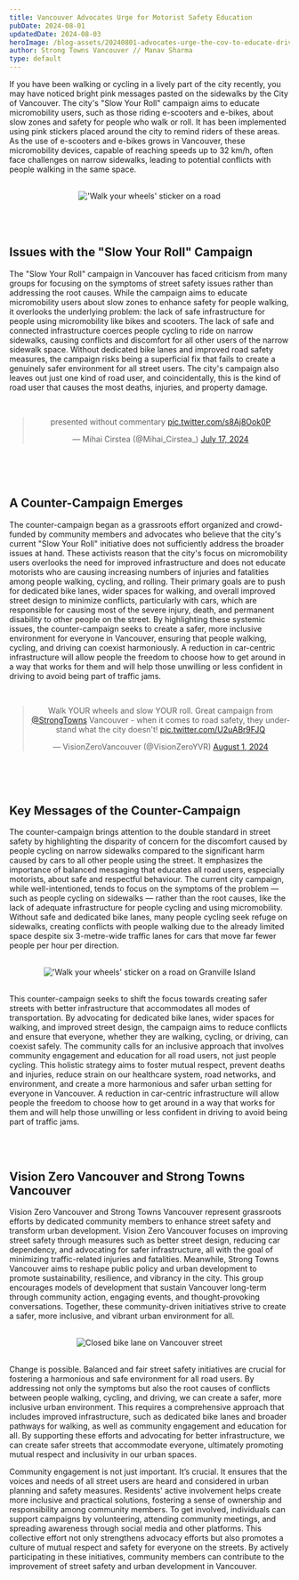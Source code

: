 ```yaml
---
title: Vancouver Advocates Urge for Motorist Safety Education
pubDate: 2024-08-01
updatedDate: 2024-08-03
heroImage: /blog-assets/20240801-advocates-urge-the-cov-to-educate-drivers-for-street-safety/4.png
author: Strong Towns Vancouver // Manav Sharma
type: default
---
```


If you have been walking or cycling in a lively part of the city recently, you may have noticed bright pink messages pasted on the sidewalks by the City of Vancouver. The city's "Slow Your Roll" campaign aims to educate micromobility users, such as those riding e-scooters and e-bikes, about slow zones and safety for people who walk or roll. It has been implemented using pink stickers placed around the city to remind riders of these areas. As the use of e-scooters and e-bikes grows in Vancouver, these micromobility devices, capable of reaching speeds up to 32 km/h, often face challenges on narrow sidewalks, leading to potential conflicts with people walking in the same space.

<br/>
<center><img class="max-w-3xl" src="/blog-assets/20240801-advocates-urge-the-cov-to-educate-drivers-for-street-safety/1.png" alt="'Walk your wheels' sticker on a road"></center>
<br/>

<br/>
<br/>

## Issues with the "Slow Your Roll" Campaign

The "Slow Your Roll" campaign in Vancouver has faced criticism from many groups for focusing on the symptoms of street safety issues rather than addressing the root causes. While the campaign aims to educate micromobility users about slow zones to enhance safety for people walking, it overlooks the underlying problem: the lack of safe infrastructure for people using micromobility like bikes and scooters. The lack of safe and connected infrastructure coerces people cycling to ride on narrow sidewalks, causing conflicts and discomfort for all other users of the narrow sidewalk space. Without dedicated bike lanes and improved road safety measures, the campaign risks being a superficial fix that fails to create a genuinely safer environment for all street users. The city's campaign also leaves out just one kind of road user, and coincidentally, this is the kind of road user that causes the most deaths, injuries, and property damage.

<br/>
<center>
<blockquote class="max-w-3xl twitter-tweet" data-media-max-width="560"><p lang="en" dir="ltr">presented without commentary <a href="https://t.co/s8Aj8Ook0P">pic.twitter.com/s8Aj8Ook0P</a></p>&mdash; Mihai Cirstea (@Mihai_Cirstea_) <a href="https://twitter.com/Mihai_Cirstea_/status/1813415277167800533?ref_src=twsrc%5Etfw">July 17, 2024</a></blockquote> <script async src="https://platform.twitter.com/widgets.js" charset="utf-8"></script>
</center>
<br/>

<br/>
<br/>

## A Counter-Campaign Emerges

The counter-campaign began as a grassroots effort organized and crowd-funded by community members and advocates who believe that the city's current "Slow Your Roll" initiative does not sufficiently address the broader issues at hand. These activists reason that the city's focus on micromobility users overlooks the need for improved infrastructure and does not educate motorists who are causing increasing numbers of injuries and fatalities among people walking, cycling, and rolling. Their primary goals are to push for dedicated bike lanes, wider spaces for walking, and overall improved street design to minimize conflicts, particularly with cars, which are responsible for causing most of the severe injury, death, and permanent disability to other people on the street. By highlighting these systemic issues, the counter-campaign seeks to create a safer, more inclusive environment for everyone in Vancouver, ensuring that people walking, cycling, and driving can coexist harmoniously. A reduction in car-centric infrastructure will allow people the freedom to choose how to get around in a way that works for them and will help those unwilling or less confident in driving to avoid being part of traffic jams.

<br/>
<center>
<blockquote class="max-w-3xl twitter-tweet"><p lang="en" dir="ltr">Walk YOUR wheels and slow YOUR roll. Great campaign from <a href="https://twitter.com/StrongTowns?ref_src=twsrc%5Etfw">@StrongTowns</a> Vancouver - when it comes to road safety, they understand what the city doesn&#39;t! <a href="https://t.co/U2uABr9FJQ">pic.twitter.com/U2uABr9FJQ</a></p>&mdash; VisionZeroVancouver (@VisionZeroYVR) <a href="https://twitter.com/VisionZeroYVR/status/1819140067287617788?ref_src=twsrc%5Etfw">August 1, 2024</a></blockquote> <script async src="https://platform.twitter.com/widgets.js" charset="utf-8"></script>
</center>
<br/>

<br/>
<br/>

## Key Messages of the Counter-Campaign

The counter-campaign brings attention to the double standard in street safety by highlighting the disparity of concern for the discomfort caused by people cycling on narrow sidewalks compared to the significant harm caused by cars to all other people using the street. It emphasizes the importance of balanced messaging that educates all road users, especially motorists, about safe and respectful behaviour. The current city campaign, while well-intentioned, tends to focus on the symptoms of the problem — such as people cycling on sidewalks — rather than the root causes, like the lack of adequate infrastructure for people cycling and using micromobility. Without safe and dedicated bike lanes, many people cycling seek refuge on sidewalks, creating conflicts with people walking due to the already limited space despite six 3-metre-wide traffic lanes for cars that move far fewer people per hour per direction.

<br/>
<center><img class="max-w-3xl" src="/blog-assets/20240801-advocates-urge-the-cov-to-educate-drivers-for-street-safety/2.png" alt="'Walk your wheels' sticker on a road on Granville Island"></center>
<center></center><br/>

This counter-campaign seeks to shift the focus towards creating safer streets with better infrastructure that accommodates all modes of transportation. By advocating for dedicated bike lanes, wider spaces for walking, and improved street design, the campaign aims to reduce conflicts and ensure that everyone, whether they are walking, cycling, or driving, can coexist safely. The community calls for an inclusive approach that involves community engagement and education for all road users, not just people cycling. This holistic strategy aims to foster mutual respect, prevent deaths and injuries, reduce strain on our healthcare system, road networks, and environment, and create a more harmonious and safer urban setting for everyone in Vancouver. A reduction in car-centric infrastructure will allow people the freedom to choose how to get around in a way that works for them and will help those unwilling or less confident in driving to avoid being part of traffic jams.

<br/>
<br/>

## Vision Zero Vancouver and Strong Towns Vancouver

Vision Zero Vancouver and Strong Towns Vancouver represent grassroots efforts by dedicated community members to enhance street safety and transform urban development. Vision Zero Vancouver focuses on improving street safety through measures such as better street design, reducing car dependency, and advocating for safer infrastructure, all with the goal of minimizing traffic-related injuries and fatalities. Meanwhile, Strong Towns Vancouver aims to reshape public policy and urban development to promote sustainability, resilience, and vibrancy in the city. This group encourages models of development that sustain Vancouver long-term through community action, engaging events, and thought-provoking conversations. Together, these community-driven initiatives strive to create a safer, more inclusive, and vibrant urban environment for all.

<br/>
<center><img class="max-w-3xl" src="/blog-assets/20240801-advocates-urge-the-cov-to-educate-drivers-for-street-safety/3.png" alt="Closed bike lane on Vancouver street"></center>
<center></center><br/>

Change is possible. Balanced and fair street safety initiatives are crucial for fostering a harmonious and safe environment for all road users. By addressing not only the symptoms but also the root causes of conflicts between people walking, cycling, and driving, we can create a safer, more inclusive urban environment. This requires a comprehensive approach that includes improved infrastructure, such as dedicated bike lanes and broader pathways for walking, as well as community engagement and education for all. By supporting these efforts and advocating for better infrastructure, we can create safer streets that accommodate everyone, ultimately promoting mutual respect and inclusivity in our urban spaces.

Community engagement is not just important. It’s crucial. It ensures that the voices and needs of all street users are heard and considered in urban planning and safety measures. Residents' active involvement helps create more inclusive and practical solutions, fostering a sense of ownership and responsibility among community members. To get involved, individuals can support campaigns by volunteering, attending community meetings, and spreading awareness through social media and other platforms. This collective effort not only strengthens advocacy efforts but also promotes a culture of mutual respect and safety for everyone on the streets. By actively participating in these initiatives, community members can contribute to the improvement of street safety and urban development in Vancouver.

<br/>
